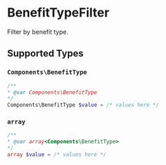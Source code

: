 # BenefitTypeFilter

Filter by benefit type.


## Supported Types

### `Components\BenefitType`

```php
/**
* @var Components\BenefitType
*/
Components\BenefitType $value = /* values here */
```

### `array`

```php
/**
* @var array<Components\BenefitType>
*/
array $value = /* values here */
```

